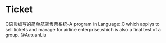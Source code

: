 # Ticket
C语言编写的简单航空售票系统–A program in Language::C which applys to sell tickets and manage for airline enterprise,which is also a final test of a group.
@AutuanLiu
